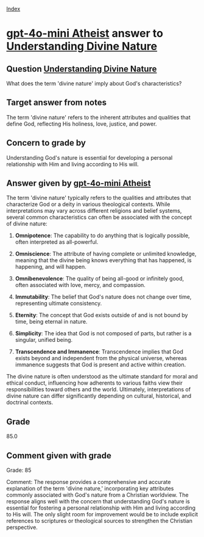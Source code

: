 
[Index](../../index.md)
# [gpt-4o-mini Atheist](../../answering_models/gpt-4o-mini_Atheist.md) answer to [Understanding Divine Nature](../../questions/Understanding_Divine_Nature.md)

## Question [Understanding Divine Nature](../../questions/Understanding_Divine_Nature.md)
What does the term 'divine nature' imply about God's characteristics?

## Target answer from notes
The term 'divine nature' refers to the inherent attributes and qualities that define God, reflecting His holiness, love, justice, and power.

## Concern to grade by
Understanding God's nature is essential for developing a personal relationship with Him and living according to His will.

## Answer given by [gpt-4o-mini Atheist](../../answering_models/gpt-4o-mini_Atheist.md)
The term 'divine nature' typically refers to the qualities and attributes that characterize God or a deity in various theological contexts. While interpretations may vary across different religions and belief systems, several common characteristics can often be associated with the concept of divine nature:

1. **Omnipotence**: The capability to do anything that is logically possible, often interpreted as all-powerful.
   
2. **Omniscience**: The attribute of having complete or unlimited knowledge, meaning that the divine being knows everything that has happened, is happening, and will happen.

3. **Omnibenevolence**: The quality of being all-good or infinitely good, often associated with love, mercy, and compassion.

4. **Immutability**: The belief that God's nature does not change over time, representing ultimate consistency.

5. **Eternity**: The concept that God exists outside of and is not bound by time, being eternal in nature.

6. **Simplicity**: The idea that God is not composed of parts, but rather is a singular, unified being.

7. **Transcendence and Immanence**: Transcendence implies that God exists beyond and independent from the physical universe, whereas immanence suggests that God is present and active within creation.

The divine nature is often understood as the ultimate standard for moral and ethical conduct, influencing how adherents to various faiths view their responsibilities toward others and the world. Ultimately, interpretations of divine nature can differ significantly depending on cultural, historical, and doctrinal contexts.

## Grade
85.0

## Comment given with grade
Grade: 85

Comment: The response provides a comprehensive and accurate explanation of the term 'divine nature,' incorporating key attributes commonly associated with God's nature from a Christian worldview. The response aligns well with the concern that understanding God's nature is essential for fostering a personal relationship with Him and living according to His will. The only slight room for improvement would be to include explicit references to scriptures or theological sources to strengthen the Christian perspective.

